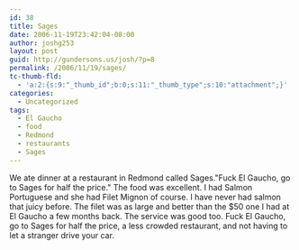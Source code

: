 ```yaml
---
id: 38
title: Sages
date: 2006-11-19T23:42:04-08:00
author: joshg253
layout: post
guid: http://gundersons.us/josh/?p=8
permalink: /2006/11/19/sages/
tc-thumb-fld:
  - 'a:2:{s:9:"_thumb_id";b:0;s:11:"_thumb_type";s:10:"attachment";}'
categories:
  - Uncategorized
tags:
  - El Gaucho
  - food
  - Redmond
  - restaurants
  - Sages
---
```

We ate dinner at a restaurant in Redmond called Sages."Fuck El Gaucho, go to Sages for half the price." The food was excellent. I had Salmon Portuguese and she had Filet Mignon of course. I have never had salmon that juicy before. The filet was as large and better than the $50 one I had at El Gaucho a few months back. The service was good too. Fuck El Gaucho, go to Sages for half the price, a less crowded restaurant, and not having to let a stranger drive your car.
